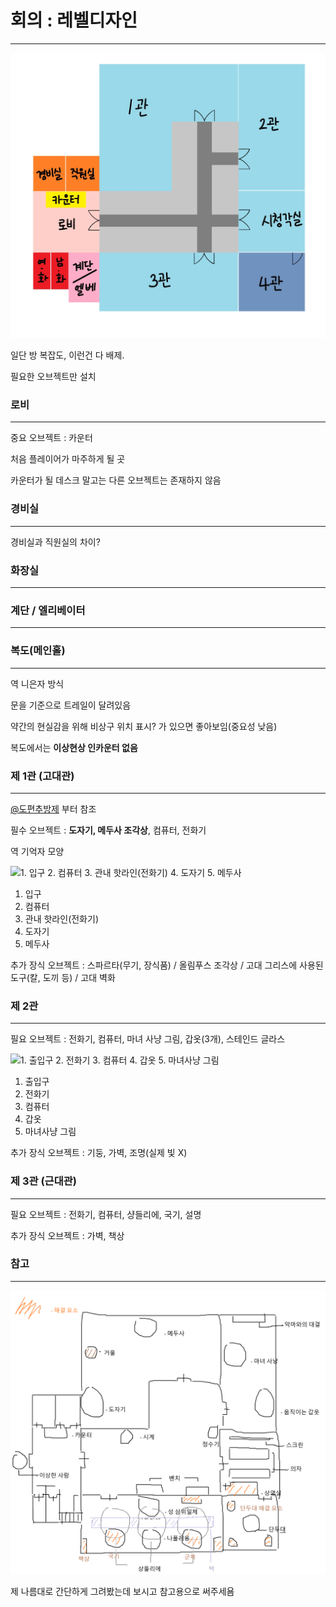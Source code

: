 # 회의 : 레벨디자인

---

![KakaoTalk_20240710_195922529.jpg](초고/KakaoTalk_20240710_195922529.jpg)

일단 방 복잡도, 이런건 다 배제.

필요한 오브젝트만 설치

### 로비

---

중요 오브젝트 : 카운터

처음 플레이어가 마주하게 될 곳

카운터가 될 데스크 말고는 다른 오브젝트는 존재하지 않음

### 경비실

---

경비실과 직원실의 차이?

### 화장실

---

### 계단 / 엘리베이터

---

### 복도(메인홀)

---

역 니은자 방식

문을 기준으로 트레일이 달려있음

약간의 현실감을 위해 비상구 위치 표시? 가 있으면 좋아보임(중요성 낮음)

복도에서는 **이상현상 인카운터 없음**

### 제 1관 (고대관)

---

[@도편추방제](/기획/회의%20각%20섹션%20별%20이상현상.md#L145) 부터 참조

필수 오브젝트 :  **도자기, 메두사 조각상**, 컴퓨터, 전화기

역 기억자 모양

![1. 입구
2. 컴퓨터
3. 관내 핫라인(전화기)
4. 도자기
5. 메두사](imgs_meeting/1st.png)

1. 입구
2. 컴퓨터
3. 관내 핫라인(전화기)
4. 도자기
5. 메두사

추가 장식 오브젝트 :  스파르타(무기, 장식품) / 올림푸스 조각상 / 고대 그리스에 사용된 도구(칼, 도끼 등) / 고대 벽화 

### 제 2관

---

필요 오브젝트  :  전화기, 컴퓨터, 마녀 사냥 그림, 갑옷(3개), 스테인드 글라스

![1. 출입구
2. 전화기
3. 컴퓨터
4. 갑옷
5. 마녀사냥 그림](imgs_meeting/2nd.png)

1. 출입구
2. 전화기
3. 컴퓨터
4. 갑옷
5. 마녀사냥 그림

추가 장식 오브젝트 :  기둥, 가벽, 조명(실제 빛 X)

### 제 3관 (근대관)

---

필요 오브젝트 :  전화기, 컴퓨터, 샹들리에, 국기, 설명 

추가 장식 오브젝트 :  가벽, 책상

### 참고

---

![제목 없음.png](imgs_meeting/all.png)

제 나름대로 간단하게 그려봤는데 보시고 참고용으로 써주세욤